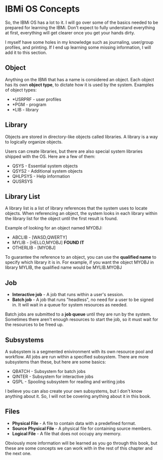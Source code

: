 # IBMi OS Concepts

So, the IBMi OS has a lot to it.
I will go over some of the basics needed to be prepared for learning the IBMi.
Don't expect to fully understand everything at first, everything will get clearer
once you get your hands dirty.


I myself have some holes in my knowledge such as journaling, user/group profiles, and printing.
If I end up learning some missing information, I will add it to this section.


## Object
Anything on the IBMi that has a name is considered an object.
Each object has its own **object type**, to dictate how it is used by the system.
Examples of object types:
* *USRPRF - user profiles
* *PGM - program
* *LIB - library


## Library
Objects are stored in directory-like objects called libraries.
A library is a way to logically organize objects.

Users can create libraries, but there are also special system libraries shipped with the OS.
Here are a few of them:
* QSYS - Essential system objects
* QSYS2 - Additional system objects
* QHLPSYS - Help information
* QUSRSYS


## Library List
A library list is a list of library references that the system uses to locate objects.
When referencing an object, the system looks in each library within the library list
for the object until the first result is found.

Example of looking for an object named MYOBJ:
* ABCLIB - [WASD,QWERTY]
* MYLIB - [HELLO,MYOBJ] **FOUND IT**
* OTHERLIB - [MYOBJ]

To guarantee the reference to an object, you can use the **qualified name** to specify which library it is in.
For example, if you want the object MYOBJ in library MYLIB, the qualified name would be MYLIB.MYOBJ


## Job
* **Interactive job** - A job that runs within a user's session.
* **Batch job** - A job that runs "headless", no need for a user to be signed in. It will wait in a queue for system resources as needed.

Batch jobs are submitted to a **job queue** until they are run by the system.
Sometimes there aren't enough resources to start the job, so it must wait for the resources to be freed up.


## Subsystems
A subsystem is a segmented enivironment with its own resource pool and workflow.
All jobs are run within a specified subsystem.
There are more subsystems than these, but here are some basics:
* QBATCH - Subsystem for batch jobs
* QINTER - Subsystem for interactive jobs
* QSPL - Spooling subsystem for reading and writing jobs

I believe you can also create your own subsystems, but I don't know anything about it.
So, I will not be covering anything about it in this book.


## Files
* **Physical File** - A file to contain data with a predefined format.
* **Source Physical File** - A physical file for containing source members. 
* **Logical File** - A file that does not occupy any memory. 


Obviously more information will be learned as you go through this book,
but these are some concepts we can work with in the rest of this chapter and the next one.


